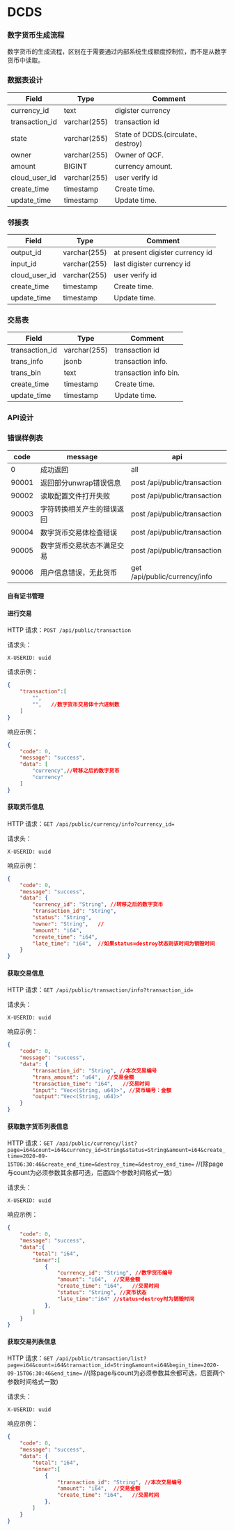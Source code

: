 # DCDS

### 数字货币生成流程

数字货币的生成流程，区别在于需要通过内部系统生成额度控制位，而不是从数字货币中读取。

### 数据表设计

| Field               | Type         | Comment                             |
| ------------------- | ------------ | ----------------------------------- |
| currency_id         | text         | digister currency                   |
| transaction_id      | varchar(255) | transaction id                      |
| state               | varchar(255) | State of DCDS.(circulate、destroy)  |
| owner               | varchar(255) | Owner of QCF.                       |
| amount              | BIGINT       | currency amount.                    |
| cloud_user_id       | varchar(255) | user verify id                      |
| create_time         | timestamp    | Create time.                        |
| update_time         | timestamp    | Update time.                        |

### 邻接表
| Field               | Type         | Comment                             |
| ------------------- | ------------ | ----------------------------------- |
| output_id           | varchar(255) | at present digister currency id     |
| input_id            | varchar(255) | last digister currency  id          |
| cloud_user_id       | varchar(255) | user verify id                      |
| create_time         | timestamp    | Create time.                        |
| update_time         | timestamp    | Update time.                        |

### 交易表
| Field               | Type         | Comment                             |
| ------------------- | ------------ | ----------------------------------- |
| transaction_id      | varchar(255) | transaction id                      |
| trans_info          | jsonb        | transaction info.                   |
| trans_bin           | text         | transaction info bin.               |
| create_time         | timestamp    | Create time.                        |
| update_time         | timestamp    | Update time.                        |


### API设计

### 错误样例表

| code  | message                             | api                              |
| ----- | ----------------------------------- | -------------------------------- |
|     0 | 成功返回                             | all                              |
| 90001 | 返回部分unwrap错误信息               | post /api/public/transaction     |
| 90002 | 读取配置文件打开失败                  | post /api/public/transaction     |
| 90003 | 字符转换相关产生的错误返回            | post /api/public/transaction      |
| 90004 | 数字货币交易体检查错误                | post /api/public/transaction     |
| 90005 | 数字货币交易状态不满足交易            | post /api/public/transaction     |
| 90006 | 用户信息错误，无此货币                | get /api/public/currency/info    |

#### 自有证书管理


#### 进行交易

HTTP 请求：`POST /api/public/transaction`

请求头：

```
X-USERID: uuid
```

请求示例：

```json
{
    "transaction":[
        "",
        "",   //数字货币交易体十六进制数
    ]
}
```

响应示例：

```json
{
    "code": 0,
    "message": "success",
    "data": [
        "currency",//转移之后的数字货币
        "currency"
    ]
}
```

#### 获取货币信息

HTTP 请求：`GET /api/public/currency/info?currency_id=`

请求头：

```
X-USERID: uuid
```

响应示例：

```json
{
    "code": 0,
    "message": "success",
    "data": {
        "currency_id": "String", //转移之后的数字货币
        "transaction_id": "String",
        "status": "String",
        "owner": "String",   //
        "amount": "i64",
        "create_time": "i64",
        "late_time": "i64",  //如果status=destroy状态则该时间为销毁时间
    }
}
```
#### 获取交易信息

HTTP 请求：`GET /api/public/transaction/info?transaction_id=`

请求头：

```
X-USERID: uuid
```

响应示例：

```json
{
    "code": 0,
    "message": "success",
    "data": {
        "transaction_id": "String", //本次交易编号
        "trans_amount": "u64",  //交易金额
        "transaction_time": "i64",   //交易时间
        "input": "Vec<(String, u64)>", //货币编号：金额
        "output":"Vec<(String, u64)>"
    }
}
```

#### 获取数字货币列表信息

HTTP 请求：`GET /api/public/currency/list?page=i64&count=i64&currency_id=String&status=String&amount=i64&create_time=2020-09-15T06:30:46&create_end_time=&destroy_time=&destroy_end_time=`
//(除page与count为必须参数其余都可选，后面四个参数时间格式一致)

请求头：

```
X-USERID: uuid
```

响应示例：

```json
{
    "code": 0,
    "message": "success",
    "data":{
        "total": "i64",
        "inner":[
            {
                "currency_id": "String", //数字货币编号
                "amount": "i64",  //交易金额
                "create_time": "i64",   //交易时间
                "status": "String", //货币状态
                "late_time":"i64" //status=destroy时为销毁时间
            },
        ]
    }
}
```
#### 获取交易列表信息

HTTP 请求：`GET /api/public/transaction/list?page=i64&count=i64&transaction_id=String&amount=i64&begin_time=2020-09-15T06:30:46&end_time=`
//(除page与count为必须参数其余都可选，后面两个参数时间格式一致)

请求头：

```
X-USERID: uuid
```

响应示例：

```json
{
    "code": 0,
    "message": "success",
    "data": {
        "total": "i64",
        "inner":[
            {
                "transaction_id": "String", //本次交易编号
                "amount": "i64",  //交易金额
                "create_time": "i64",   //交易时间
            },
        ]
    }
}
```